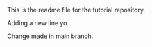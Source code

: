 This is the readme file for the tutorial repository.

Adding a new line yo.

Change made in main branch.

